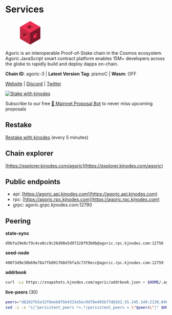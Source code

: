 # Services

<figure><img src="https://raw.githubusercontent.com/kj89/cosmos-images/main/logos/agoric.png" alt=""><figcaption></figcaption></figure>

Agoric is an interoperable Proof-of-Stake chain in the Cosmos ecosystem.  Agoric JavaScript smart contract platform enables 15M+ developers across the  globe to rapidly build and deploy dapps on-chain.

**Chain ID**: agoric-3 | **Latest Version Tag**: pismoC | **Wasm**: OFF

[Website](https://agoric.com) | [Discord](https://discord.com/invite/qDW8DRes4s) | [Twitter](https://twitter.com/agoric)

[![Stake with kjnodes](https://i.ibb.co/cr44Q8j/button-stake-with-kjnodes.png)](https://restake.app/agoric/agoricvaloper1ku5sm2twlsywdrp4wz3kfwgyrtqtp0lpr3nvk8)

Subscribe to our free [🤖 Mainnet Proposal Bot](https://t.me/kjnodes_proposal_bot) to never miss upcoming proposals

## Restake

[Restake with kjnodes](https://restake.app/agoric/agoricvaloper1ku5sm2twlsywdrp4wz3kfwgyrtqtp0lpr3nvk8) (every 5 minutes)
## Chain explorer
[https://explorer.kjnodes.com/agoric](https://explorer.kjnodes.com/agoric)

## Public endpoints

* api: [https://agoric.api.kjnodes.com](https://agoric.api.kjnodes.com)
* rpc: [https://agoric.rpc.kjnodes.com](https://agoric.rpc.kjnodes.com)
* grpc: agoric.grpc.kjnodes.com:12790

## Peering

**state-sync**

```text
d9bfa29e0cf9c4ce0cc9c26d98e5d97228f93b0b@agoric.rpc.kjnodes.com:12756
```

**seed-node**

```text
400f3d9e30b69e78a7fb891f60d76fa3c73f0ecc@agoric.rpc.kjnodes.com:12759
```

**addrbook**
```bash
curl -Ls https://snapshots.kjnodes.com/agoric/addrbook.json > $HOME/.agoric/config/addrbook.json
```

**live-peers** (30)
```bash
peers="d8202fb5e32f8eeb87bb4333e5ec9d78e405b77d@162.55.245.149:2130,0464c8dded70d01f5ab50a8d6047a6b27ddf2ccd@84.244.95.232:26656,98d989f486d42ec75203f918495c420ca9665514@34.122.28.103:26656,37933cb8069e22554e454294d529eddb0fdae145@52.56.185.212:26656,7dbf60aa5851b7d7ba12673d7dcc71d6013fca8e@35.225.193.247:26656,d9bfa29e0cf9c4ce0cc9c26d98e5d97228f93b0b@65.109.88.38:27656,a38a30c1dd31f63be2befd40b82964b215c3c288@165.22.251.28:26656,63bd6649f80362ce513027d99ef32c826fdbd259@45.9.62.136:26656,8346a2f94b41b8f0d43c49e37ca2ffc9855936b7@34.123.255.69:26656,711f6f36a6ec3924b6d721de6adce604092e59f2@116.202.226.169:26656,9e673680df593d841b0e09c49f87409654d84ae9@95.217.202.49:37656,f095bb53006ebddcbbf29c8df70dddcba6419e36@142.93.145.13:26656,0837c0dac0bb15e79e64207bb0fa5a9a6fa42ad4@178.62.116.62:26656,b10682f3c25882b5ef94da284a4a195efad69d0d@95.216.94.106:26656,0f642db2770d4dd3e0d030b2f14f1365e40f3b38@82.100.58.101:26657,d03a9974f14ae380fdb7caf46ec71ce5278f0356@34.72.231.9:26656,81024f7597b22dd841613cac76a219d25a4533fe@13.215.217.74:26656,ca4c3b9d0cf78d934a3b972c328db2e4a9a66c42@64.32.40.114:26656,ebc272824924ea1a27ea3183dd0b9ba713494f83@195.3.220.135:27106,1cbe5f5c77610bb6568332e026a3b516edeb0121@65.21.234.47:21156,6ab5521047ae8e7bb0273a90029a6d445eb1a0a1@135.181.113.227:2206,3ba7770c5a4a09259e5bc41cc79c5b1aeddae0de@34.118.76.216:26656,4dfada1eaf19505734492171403a3c3c3648ba57@34.66.30.56:26656,d56af8cb0716909f9b804e7dec8c1d34ae4eed16@65.108.142.81:26676,9ed68bef54712b46713ac755ab7a6e7ad30694ef@192.99.44.79:14456,0861af66b3f637db967120d690758ee08222794c@75.119.148.118:36656,f1dd558962acacb3e8337c8d9d66403ded09b0a2@88.99.217.85:26656,190ead3cfb1bd655241418f3ef9ba40bbf2deecd@157.90.130.44:26656,e70955351f601ea5be9a9bf41032949a777f31b3@207.244.255.229:10003,506f9bca6ce2f29a2556427f90693a8ee1b100ff@178.128.238.183:26060"
sed -i -e "s|^persistent_peers *=.*|persistent_peers = \"$peers\"|" $HOME/.agoric/config/config.toml
```
